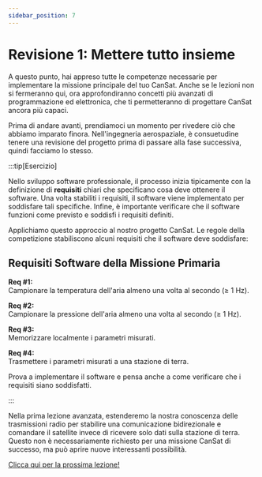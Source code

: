 ```yaml
---
sidebar_position: 7
---
```


# Revisione 1: Mettere tutto insieme

A questo punto, hai appreso tutte le competenze necessarie per implementare la missione principale del tuo CanSat. Anche se le lezioni non si fermeranno qui, ora approfondiranno concetti più avanzati di programmazione ed elettronica, che ti permetteranno di progettare CanSat ancora più capaci.

Prima di andare avanti, prendiamoci un momento per rivedere ciò che abbiamo imparato finora. Nell'ingegneria aerospaziale, è consuetudine tenere una revisione del progetto prima di passare alla fase successiva, quindi facciamo lo stesso.


:::tip[Esercizio]

Nello sviluppo software professionale, il processo inizia tipicamente con la definizione di **requisiti** chiari che specificano cosa deve ottenere il software. Una volta stabiliti i requisiti, il software viene implementato per soddisfare tali specifiche. Infine, è importante verificare che il software funzioni come previsto e soddisfi i requisiti definiti.

Applichiamo questo approccio al nostro progetto CanSat. Le regole della competizione stabiliscono alcuni requisiti che il software deve soddisfare:

## Requisiti Software della Missione Primaria

**Req #1:**  
Campionare la temperatura dell'aria almeno una volta al secondo (≥ 1 Hz).

**Req #2:**  
Campionare la pressione dell'aria almeno una volta al secondo (≥ 1 Hz).

**Req #3:**  
Memorizzare localmente i parametri misurati.

**Req #4:**  
Trasmettere i parametri misurati a una stazione di terra.

Prova a implementare il software e pensa anche a come verificare che i requisiti siano soddisfatti.

:::



Nella prima lezione avanzata, estenderemo la nostra conoscenza delle trasmissioni radio per stabilire una comunicazione bidirezionale e comandare il satellite invece di ricevere solo dati sulla stazione di terra. Questo non è necessariamente richiesto per una missione CanSat di successo, ma può aprire nuove interessanti possibilità.  

[Clicca qui per la prossima lezione!](./lesson7)